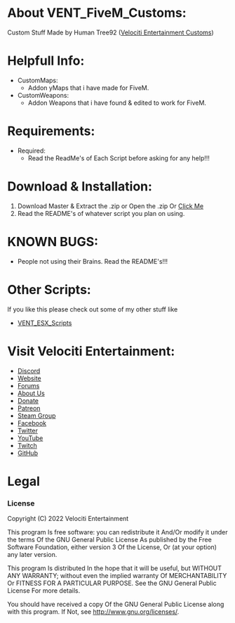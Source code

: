 # About VENT_FiveM_Customs:
Custom Stuff Made by Human Tree92 ([Velociti Entertainment Customs]( http://www.velocitientertainment.com/customs/ ))

# Helpfull Info:
* CustomMaps:
  * Addon yMaps that i have made for FiveM.
* CustomWeapons:
  * Addon Weapons that i have found & edited to work for FiveM.

# Requirements:
* Required:
  * Read the ReadMe's of Each Script before asking for any help!!!

# Download & Installation:
1) Download Master & Extract the .zip or Open the .zip Or [Click Me]( https://github.com/HumanTree92/VENT_FiveM_Customs/archive/refs/heads/main.zip )
2) Read the README's of whatever script you plan on using.

# KNOWN BUGS:
* People not using their Brains. Read the README's!!!

# Other Scripts:
If you like this please check out some of my other stuff like
* [VENT_ESX_Scripts]( https://github.com/HumanTree92/VENT_ESX_Scripts )

# Visit Velociti Entertainment:
* [Discord]( https://discord.velocitientertainment.com )
* [Website]( https://velocitientertainment.com )
* [Forums]( https://velocitientertainment.com/forum )
* [About Us]( https://velocitientertainment.com/pc-gaming )
* [Donate]( https://velocitientertainment.com/donations )
* [Patreon]( https://www.patreon.com/VelocitiEntertainment?fan_landing=true )
* [Steam Group]( https://steamcommunity.com/groups/velocitientertainment )
* [Facebook]( https://facebook.com/VelocitiEntertainment )
* [Twitter]( https://twitter.com/VelocitiEnt )
* [YouTube]( https://youtube.com/user/HumanTree92 )
* [Twitch]( https://twitch.tv/humantree92 )
* [GitHub]( https://github.com/HumanTree92 )

# Legal
### License
Copyright (C) 2022 Velociti Entertainment

This program Is free software: you can redistribute it And/Or modify it under the terms Of the GNU General Public License As published by the Free Software Foundation, either version 3 Of the License, Or (at your option) any later version.

This program Is distributed In the hope that it will be useful, but WITHOUT ANY WARRANTY; without even the implied warranty Of MERCHANTABILITY Or FITNESS FOR A PARTICULAR PURPOSE. See the GNU General Public License For more details.

You should have received a copy Of the GNU General Public License along with this program. If Not, see http://www.gnu.org/licenses/.
